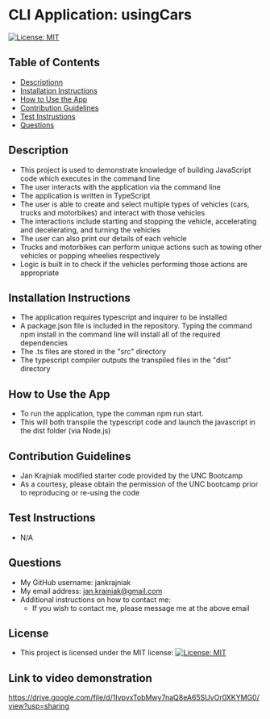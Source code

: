
# CLI Application: usingCars
[![License: MIT](https://img.shields.io/badge/License-MIT-yellow.svg)](https://opensource.org/licenses/MIT)

## Table of Contents
- [Descriptionn](#description)
- [Installation Instructions](#installation-instructions)
- [How to Use the App](#how-to-use-the-app)
- [Contribution Guidelines](#contribution-guidelines)
- [Test Instrustions](#test-instructions)
- [Questions](#questions)

## Description
- This project is used to demonstrate knowledge of building JavaScript code  which executes in the command line
- The user interacts with the application via the command line
- The application is written in TypeScript
- The user is able to create and select multiple types of vehicles (cars, trucks and motorbikes) and interact with those vehicles 
- The interactions include starting and stopping the vehicle, accelerating and decelerating, and turning the vehicles
- The user can also print our details of each vehicle
- Trucks and motorbikes can perform unique actions such as towing other vehicles or popping wheelies respectively
- Logic is built in to check if the vehicles performing those actions are appropriate


## Installation Instructions
- The application requires typescript and inquirer to be installed
- A package.json file is included in the repository. Typing the command npm install in the command line will install all of the required dependencies
- The .ts files are stored in the "src" directory
- The typescript compiler outputs the transpiled files in the "dist" directory


## How to Use the App
- To run the application, type the comman npm run start.
- This will both transpile the typescript code and launch the javascript in the dist folder (via Node.js)


## Contribution Guidelines
- Jan Krajniak modified starter code provided by the UNC Bootcamp
- As a courtesy, please obtain the permission of the UNC bootcamp prior to reproducing or re-using the code


## Test Instructions
- N/A


## Questions
- My GitHub username: jankrajniak
- My email address: jan.krajniak@gmail.com
- Additional instructions on how to contact me:
  - If you wish to contact me, please message me at the above email


## License
- This project is licensed under the MIT license: [![License: MIT](https://img.shields.io/badge/License-MIT-yellow.svg)](https://opensource.org/licenses/MIT)

## Link to video demonstration
https://drive.google.com/file/d/1IvpvxTobMwy7naQ8eA65SUvOr0XKYMG0/view?usp=sharing